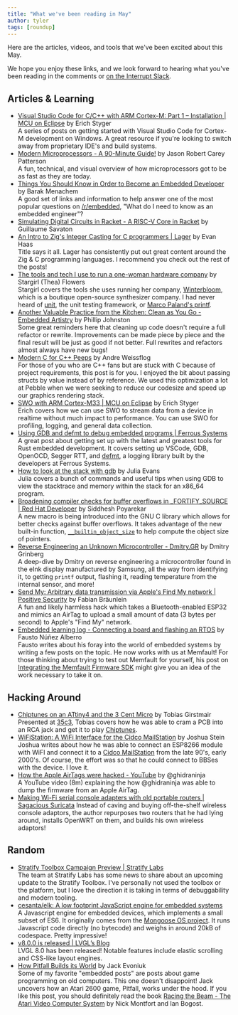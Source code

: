 ```yaml
---
title: "What we've been reading in May"
author: tyler
tags: [roundup]
---
```


<!-- excerpt start -->

Here are the articles, videos, and tools that we've been excited about this
May.

<!-- excerpt end -->

We hope you enjoy these links, and we look forward to hearing what you've been
reading in the comments or [on the Interrupt Slack](https://interrupt-slack.herokuapp.com/).

## Articles & Learning

- [Visual Studio Code for C/C++ with ARM Cortex-M: Part 1 – Installation | MCU on Eclipse](https://mcuoneclipse.com/2021/05/01/visual-studio-code-for-c-c-with-arm-cortex-m-part-1/) by Erich Styger<br>
  A series of posts on getting started with Visual Studio Code for Cortex-M development on Windows. A great resource if you're looking to switch away from proprietary IDE's and build systems.
- [Modern Microprocessors - A 90-Minute Guide!](http://www.lighterra.com/papers/modernmicroprocessors/) by Jason Robert Carey Patterson<br>
  A fun, technical, and visual overview of how microprocessors got to be as fast as they are today.
- [Things You Should Know in Order to Become an Embedded Developer](https://medium.com/embedded-iot/things-you-should-know-in-order-to-become-an-embedded-developer-c1e23cec39ea) by Barak Menachem<br>
  A good set of links and information to help answer one of the most popular questions on [/r/embedded](https://reddit.com/r/embedded), "What do I need to know as an embedded engineer"?
- [Simulating Digital Circuits in Racket - A RISC-V Core in Racket](http://guillaume.baierouge.fr/2021/04/23/simulating-digital-circuits-in-racket/a-risc-v-core-in-racket/index.html) by Guillaume Savaton<br>
- [An Intro to Zig's Integer Casting for C programmers | Lager](https://www.lagerdata.com/articles/an-intro-to-zigs-integer-casting-for-c-programmers) by Evan Haas<br>
  Title says it all. Lager has consistently put out great content around the Zig & C programming languages. I recommend you check out the rest of the posts!
- [The tools and tech I use to run a one-woman hardware company](https://blog.thea.codes/winterblooms-tech-stack/) by Stargirl (Thea) Flowers<br>
  Stargirl covers the tools she uses running her company, [Winterbloom](https://winterbloom.com/), which is a boutique open-source synthesizer company. I had never heard of [µnit](https://nemequ.github.io/munit/), the unit testing framework, or [Marco Paland's printf](https://github.com/mpaland/printf). 
- [Another Valuable Practice from the Kitchen: Clean as You Go - Embedded Artistry](https://embeddedartistry.com/blog/2021/05/24/another-valuable-practice-from-the-kitchen-clean-as-you-go/) by Phillip Johnston<br>
  Some great reminders here that cleaning up code doesn't require a full refactor or rewrite. Improvements can be made piece by piece and the final result will be just as good if not better. Full rewrites and refactors almost always have new bugs!
- [Modern C for C++ Peeps](https://floooh.github.io/2019/09/27/modern-c-for-cpp-peeps.html) by Andre Weissflog<br>
  For those of you who are C++ fans but are stuck with C because of project requirements, this post is for you. I enjoyed the bit about passing structs by value instead of by reference. We used this optimization a lot at Pebble when we were seeking to reduce our codesize and speed up our graphics rendering stack.
- [SWO with ARM Cortex-M33 | MCU on Eclipse](https://mcuoneclipse.com/2021/05/22/swo-with-arm-cortex-m33/) by Erich Styger<br>
  Erich covers how we can use SWO to stream data from a device in realtime without much impact to performance. You can use SWO for profiling, logging, and general data collection. 
- [Using GDB and defmt to debug embedded programs | Ferrous Systems](https://ferrous-systems.com/blog/gdb-and-defmt/)<br>
  A great post about getting set up with the latest and greatest tools for Rust embedded development. It covers setting up VSCode, GDB, OpenOCD, Segger RTT, and [defmt](https://crates.io/crates/defmt), a logging library built by the developers at Ferrous Systems.
- [How to look at the stack with gdb](https://jvns.ca/blog/2021/05/17/how-to-look-at-the-stack-in-gdb/) by Julia Evans<br>
  Julia covers a bunch of commands and useful tips when using GDB to view the stacktrace and memory within the stack for an x86_64 program. 
- [Broadening compiler checks for buffer overflows in _FORTIFY_SOURCE | Red Hat Developer](https://developers.redhat.com/blog/2021/04/16/broadening-compiler-checks-for-buffer-overflows-in-_fortify_source) by Siddhesh Poyarekar<br>
  A new macro is being introduced into the GNU C library which allows for better checks against buffer overflows. It takes advantage of the new built-in function, [`__builtin_object_size`](https://gcc.gnu.org/onlinedocs/gcc/Object-Size-Checking.html) to help compute the object size of pointers.
- [Reverse Engineering an Unknown Microcontroller - Dmitry.GR](https://dmitry.gr/?r=05.Projects&proj=30.%20Reverse%20Engineering%20an%20Unknown%20Microcontroller) by Dmitry Grinberg<br>
  A deep-dive by Dmitry on reverse engineering a microcontroller found in the eInk display manufactured by Samsung, all the way from identifying it, to getting `printf` output, flashing it, reading temperature from the internal sensor, and more!
- [Send My: Arbitrary data transmission via Apple's Find My network | Positive Security](https://positive.security/blog/send-my) by Fabian Bräunlein<br>
  A fun and likely harmless hack which takes a Bluetooth-enabled ESP32 and mimics an AirTag to upload a small amount of data (3 bytes per second) to Apple's "Find My" network.
- [Embedded learning log - Connecting a board and flashing an RTOS](https://fnune.com/embedded-learning-log/2021/02/14/embedded-learning-log-1-connecting-a-board-and-flashing-an-rtos/) by Fausto Núñez Alberro<br>
  Fausto writes about his foray into the world of embedded systems by writing a few posts on the topic. He now works with us at Memfault! For those thinking about trying to test out Memfault for yourself, his post on [Integrating the Memfault Firmware SDK](https://fnune.com/embedded-learning-log/2021/02/21/embedded-learning-log-4-integrating-the-memfault-firmware-sdk/) might give you an idea of the work necessary to take it on.


## Hacking Around

- [Chiptunes on an ATtiny4 and the 3 Cent Micro](https://gir.st/chiptunes.html) by Tobias Girstmair<br>
  Presented at [35c3](https://events.ccc.de/congress/2018/wiki/index.php/Main_Page), Tobias covers how he was able to cram a PCB into an RCA jack and get it to play [Chiptunes](https://en.wikipedia.org/wiki/Chiptune). 
- [WiFiStation: A WiFi Interface for the Cidco MailStation](https://jcs.org/2021/04/23/wifistation) by Joshua Stein<br>
  Joshua writes about how he was able to connect an ESP8266 module with WiFI and connect it to a [Cidco MailStation](http://www.fybertech.net/mailstation/) from the late 90's, early 2000's. Of course, the effort was so that he could connect to BBSes with the device. I love it.
- [How the Apple AirTags were hacked - YouTube](https://www.youtube.com/watch?v=_E0PWQvW-14) by @ghidraninja<br>
  A YouTube video (8m) explaining the how @ghidraninja was able to dump the firmware from an Apple AirTag. 
- [Making Wi-Fi serial console adapters with old portable routers | Sagacious Suricata](https://sagacioussuricata.com/posts/openwrt-serial-bridge/)
  Instead of caving and buying off-the-shelf wireless console adaptors, the author repurposes two routers that he had lying around, installs OpenWRT on them, and builds his own wireless adaptors!

## Random

- [Stratify Toolbox Campaign Preview | Stratify Labs](https://blog.stratifylabs.co/stratifylabs/2021-05-09-Stratify-Toolbox-Campaign-Preview/)<br>
  The team at Stratify Labs has some news to share about an upcoming update to the Stratify Toolbox. I've personally not used the toolbox or the platform, but I love the direction it is taking in terms of debuggability and modern tooling. 
- [cesanta/elk: A low footprint JavaScript engine for embedded systems](https://github.com/cesanta/elk)<br>
  A Javascript engine for embedded devices, which implements a small subset of ES6. It originally comes from the [Mongoose OS project](https://mongoose-os.com/). It runs Javascript code directly (no bytecode) and weighs in around 20kB of codespace. Pretty impressive!
- [v8.0.0 is released | LVGL’s Blog](https://blog.lvgl.io/2021-06-01/release_v8.0.0)<br>
  LVGL 8.0 has been released! Notable features include elastic scrolling and CSS-like layout engines.
- [How Pitfall Builds its World](https://evoniuk.github.io/posts/pitfall.html) by Jack Evoniuk<br>
  Some of my favorite "embedded posts" are posts about game programming on old computers. This one doesn't disappoint! Jack uncovers how an Atari 2600 game, Pitfall, works under the hood. If you like this post, you should definitely read the book [Racing the Beam - The Atari Video Computer System](https://mitpress.mit.edu/books/racing-beam) by Nick Montfort and Ian Bogost.
